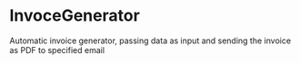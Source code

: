 # InvoceGenerator
Automatic invoice generator, passing data as input and sending the invoice as PDF to specified email 
